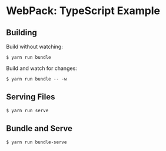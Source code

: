 # WebPack: TypeScript Example

## Building

Build without watching:

    $ yarn run bundle

Build and watch for changes:

    $ yarn run bundle -- -w

## Serving Files

    $ yarn run serve

## Bundle and Serve

    $ yarn run bundle-serve
